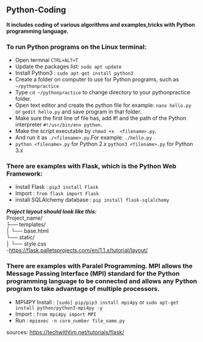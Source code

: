 ## Python-Coding
**It includes coding of various algorithms and examples,tricks with Python programming language.**

### To run Python programs on the Linux terminal:
- Open termnal `CTRL+ALT+T`
- Update the packages list: `sudo apt update`
- Install Python3 : `sudo apt-get install python3`
- Create a folder on computer to use for Python programs, such as `~/pythonpractice`
- Type `cd ~/pythonpractice` to change directory to your pythonpractice folder.
- Open text editor and create the python file for example: `nano hello.py` or `gedit hello.py` and save program in that folder.
- Make sure the first line of file has, add #! and the path of the Python interpreter `#!/usr/bin/env python`.
- Make the script executable by `chmod +x  <filename>.py`.
- And run it as `./<filename>.py`.For example: `./hello.py` . 
- `python <filename>.py` for Python 2.x  `python3 <filename>.py` for Python 3.x


### There are examples with Flask, which is the Python Web Framework:
- Install Flask : `pip3 install Flask`
- Import : `from flask import Flask`
- install SQLAlchemy database : `pip install flask-sqlalchemy`


***Project layout should look like this:*** <br/>
Project_name/ <br/>
├── templates/<br/>
│   └── base.html<br/>
└── static/<br/>
│    └── style.css     
-https://flask.palletsprojects.com/en/1.1.x/tutorial/layout/

### There are examples with Paralel Programming. MPI allows the Message Passing Interface (MPI) standard for the Python programming language to be connected and allows any Python program to take advantage of multiple processors.
- MPI4PY Install : `[sudo] pip/pip3 install mpi4py` or `sudo apt-get install python/python3-mpi4py -y`
- Import : `from mpi4py import MPI`  
- Run : `mpiexec -n core_number file_name.py`

sources: https://techwithtim.net/tutorials/flask/
